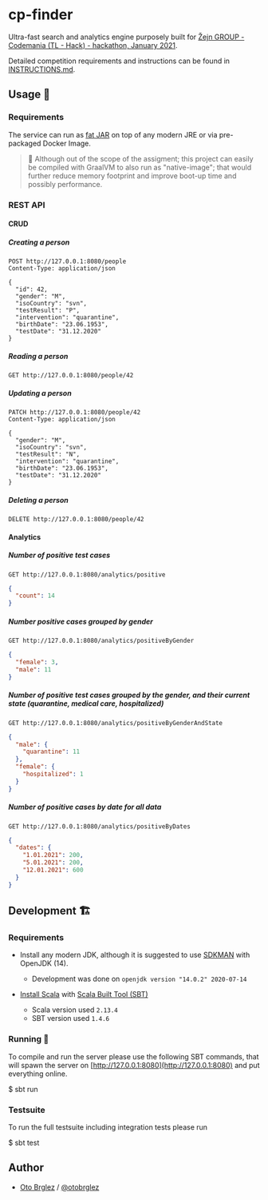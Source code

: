 # cp-finder

Ultra-fast search and analytics engine purposely built for
[Žejn GROUP - Codemania (TL - Hack) - hackathon, January 2021](https://www.zejn.si/).

Detailed competition requirements and instructions can be found in [INSTRUCTIONS.md](INSTRUCTIONS.md).

## Usage 🚀

### Requirements

The service can run as [fat JAR](https://dzone.com/articles/the-skinny-on-fat-thin-hollow-and-uber)
on top of any modern JRE or via pre-packaged Docker Image.

> 🐇 Although out of the scope of the assigment; this project can easily be compiled with GraalVM to also run as "native-image"; that would further reduce memory footprint and improve boot-up time and possibly performance.

### REST API

#### CRUD

##### Creating a person

```http request
POST http://127.0.0.1:8080/people
Content-Type: application/json

{
  "id": 42,
  "gender": "M",
  "isoCountry": "svn",
  "testResult": "P",
  "intervention": "quarantine",
  "birthDate": "23.06.1953",
  "testDate": "31.12.2020"
}
```

##### Reading a person

```http request
GET http://127.0.0.1:8080/people/42
```

##### Updating a person

```http request
PATCH http://127.0.0.1:8080/people/42
Content-Type: application/json

{
  "gender": "M",
  "isoCountry": "svn",
  "testResult": "N",
  "intervention": "quarantine",
  "birthDate": "23.06.1953",
  "testDate": "31.12.2020"
}
```

##### Deleting a person

```http request
DELETE http://127.0.0.1:8080/people/42
```

#### Analytics

##### Number of positive test cases

```http request
GET http://127.0.0.1:8080/analytics/positive
```

```json
{
  "count": 14
}
```

##### Number positive cases grouped by gender

```http request
GET http://127.0.0.1:8080/analytics/positiveByGender
```

```json
{
  "female": 3,
  "male": 11
}
```

##### Number of positive test cases grouped by the gender, and their current state (quarantine, medical care, hospitalized)

```http request
GET http://127.0.0.1:8080/analytics/positiveByGenderAndState
```

```json
{
  "male": {
    "quarantine": 11
  },
  "female": {
    "hospitalized": 1
  }
}
```

##### Number of positive cases by date for all data

```http request
GET http://127.0.0.1:8080/analytics/positiveByDates
```

```json
{
  "dates": {
    "1.01.2021": 200,
    "5.01.2021": 200,
    "12.01.2021": 600
  }
}
```

## Development 🏗

### Requirements

- Install any modern JDK, although it is suggested to use [SDKMAN](https://sdkman.io/) with OpenJDK (14).

    - Development was done on `openjdk version "14.0.2" 2020-07-14`

- [Install Scala](https://docs.scala-lang.org/getting-started/index.html) with
  [Scala Built Tool (SBT)](https://www.scala-sbt.org/download.html)

    - Scala version used `2.13.4`
    - SBT version used `1.4.6`

### Running 🏃‍

To compile and run the server please use the following SBT commands, that will spawn the server
on [http://127.0.0.1:8080](http://127.0.0.1:8080) and put everything online.

$ sbt run

### Testsuite

To run the full testsuite including integration tests please run

$ sbt test

## Author

- [Oto Brglez](https://github.com/otobrglez) / [@otobrglez](https://twitter.com/otobrglez)
